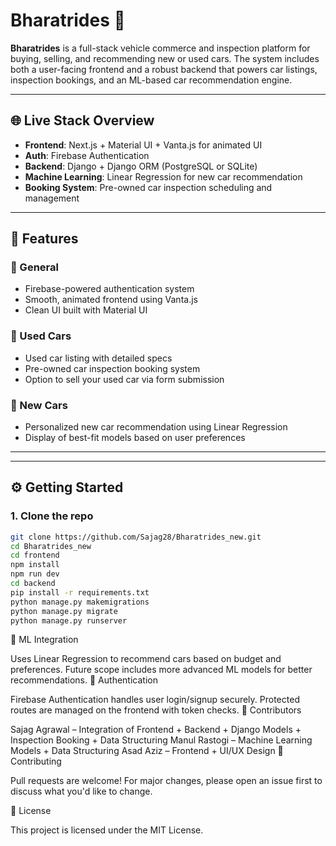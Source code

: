 
# Bharatrides 🚗

**Bharatrides** is a full-stack vehicle commerce and inspection platform for buying, selling, and recommending new or used cars. The system includes both a user-facing frontend and a robust backend that powers car listings, inspection bookings, and an ML-based car recommendation engine.

---

## 🌐 Live Stack Overview

- **Frontend**: Next.js + Material UI + Vanta.js for animated UI
- **Auth**: Firebase Authentication
- **Backend**: Django + Django ORM (PostgreSQL or SQLite)
- **Machine Learning**: Linear Regression for new car recommendation
- **Booking System**: Pre-owned car inspection scheduling and management

---

## 🚀 Features

### 🧾 General
- Firebase-powered authentication system
- Smooth, animated frontend using Vanta.js
- Clean UI built with Material UI

### 🚗 Used Cars
- Used car listing with detailed specs
- Pre-owned car inspection booking system
- Option to sell your used car via form submission

### 🚙 New Cars
- Personalized new car recommendation using Linear Regression
- Display of best-fit models based on user preferences

---

---

## ⚙️ Getting Started

### 1. Clone the repo

```bash
git clone https://github.com/Sajag28/Bharatrides_new.git
cd Bharatrides_new
cd frontend
npm install
npm run dev
cd backend
pip install -r requirements.txt
python manage.py makemigrations
python manage.py migrate
python manage.py runserver


```
🧠 ML Integration

Uses Linear Regression to recommend cars based on budget and preferences.
Future scope includes more advanced ML models for better recommendations.
🔐 Authentication

Firebase Authentication handles user login/signup securely.
Protected routes are managed on the frontend with token checks.
👥 Contributors

Sajag Agrawal –  Integration of Frontend + Backend + Django Models + Inspection Booking + Data Structuring
Manul Rastogi –  Machine Learning Models + Data Structuring
Asad Aziz – Frontend + UI/UX Design
🤝 Contributing

Pull requests are welcome! For major changes, please open an issue first to discuss what you'd like to change.

📄 License

This project is licensed under the MIT License.

